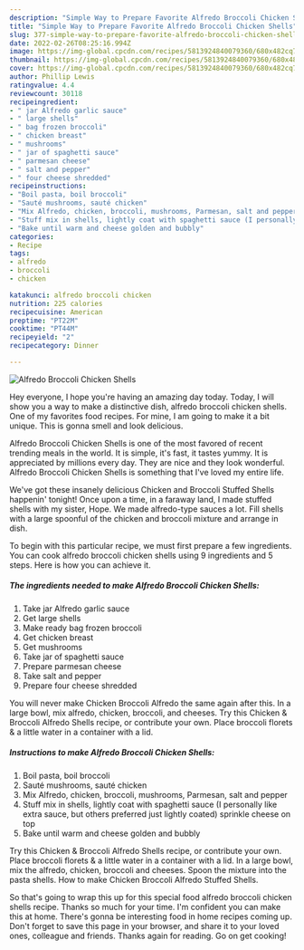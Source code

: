 ```yaml
---
description: "Simple Way to Prepare Favorite Alfredo Broccoli Chicken Shells"
title: "Simple Way to Prepare Favorite Alfredo Broccoli Chicken Shells"
slug: 377-simple-way-to-prepare-favorite-alfredo-broccoli-chicken-shells
date: 2022-02-26T08:25:16.994Z
image: https://img-global.cpcdn.com/recipes/5813924840079360/680x482cq70/alfredo-broccoli-chicken-shells-recipe-main-photo.jpg
thumbnail: https://img-global.cpcdn.com/recipes/5813924840079360/680x482cq70/alfredo-broccoli-chicken-shells-recipe-main-photo.jpg
cover: https://img-global.cpcdn.com/recipes/5813924840079360/680x482cq70/alfredo-broccoli-chicken-shells-recipe-main-photo.jpg
author: Phillip Lewis
ratingvalue: 4.4
reviewcount: 30118
recipeingredient:
- " jar Alfredo garlic sauce"
- " large shells"
- " bag frozen broccoli"
- " chicken breast"
- " mushrooms"
- " jar of spaghetti sauce"
- " parmesan cheese"
- " salt and pepper"
- " four cheese shredded"
recipeinstructions:
- "Boil pasta, boil broccoli"
- "Sauté mushrooms, sauté chicken"
- "Mix Alfredo, chicken, broccoli, mushrooms, Parmesan, salt and pepper"
- "Stuff mix in shells, lightly coat with spaghetti sauce (I personally like extra sauce, but others preferred just lightly coated) sprinkle cheese on top"
- "Bake until warm and cheese golden and bubbly"
categories:
- Recipe
tags:
- alfredo
- broccoli
- chicken

katakunci: alfredo broccoli chicken 
nutrition: 225 calories
recipecuisine: American
preptime: "PT22M"
cooktime: "PT44M"
recipeyield: "2"
recipecategory: Dinner

---
```



![Alfredo Broccoli Chicken Shells](https://img-global.cpcdn.com/recipes/5813924840079360/680x482cq70/alfredo-broccoli-chicken-shells-recipe-main-photo.jpg)

Hey everyone, I hope you're having an amazing day today. Today, I will show you a way to make a distinctive dish, alfredo broccoli chicken shells. One of my favorites food recipes. For mine, I am going to make it a bit unique. This is gonna smell and look delicious.

Alfredo Broccoli Chicken Shells is one of the most favored of recent trending meals in the world. It is simple, it's fast, it tastes yummy. It is appreciated by millions every day. They are nice and they look wonderful. Alfredo Broccoli Chicken Shells is something that I've loved my entire life.

We&#39;ve got these insanely delicious Chicken and Broccoli Stuffed Shells happenin&#39; tonight! Once upon a time, in a faraway land, I made stuffed shells with my sister, Hope. We made alfredo-type sauces a lot. Fill shells with a large spoonful of the chicken and broccoli mixture and arrange in dish.


To begin with this particular recipe, we must first prepare a few ingredients. You can cook alfredo broccoli chicken shells using 9 ingredients and 5 steps. Here is how you can achieve it.

<!--inarticleads1-->

##### The ingredients needed to make Alfredo Broccoli Chicken Shells:

1. Take  jar Alfredo garlic sauce
1. Get  large shells
1. Make ready  bag frozen broccoli
1. Get  chicken breast
1. Get  mushrooms
1. Take  jar of spaghetti sauce
1. Prepare  parmesan cheese
1. Take  salt and pepper
1. Prepare  four cheese shredded


You will never make Chicken Broccoli Alfredo the same again after this. In a large bowl, mix alfredo, chicken, broccoli, and cheeses. Try this Chicken &amp; Broccoli Alfredo Shells recipe, or contribute your own. Place broccoli florets &amp; a little water in a container with a lid. 

<!--inarticleads2-->

##### Instructions to make Alfredo Broccoli Chicken Shells:

1. Boil pasta, boil broccoli
1. Sauté mushrooms, sauté chicken
1. Mix Alfredo, chicken, broccoli, mushrooms, Parmesan, salt and pepper
1. Stuff mix in shells, lightly coat with spaghetti sauce (I personally like extra sauce, but others preferred just lightly coated) sprinkle cheese on top
1. Bake until warm and cheese golden and bubbly


Try this Chicken &amp; Broccoli Alfredo Shells recipe, or contribute your own. Place broccoli florets &amp; a little water in a container with a lid. In a large bowl, mix the alfredo, chicken, broccoli and cheeses. Spoon the mixture into the pasta shells. How to make Chicken Broccoli Alfredo Stuffed Shells. 

So that's going to wrap this up for this special food alfredo broccoli chicken shells recipe. Thanks so much for your time. I'm confident you can make this at home. There's gonna be interesting food in home recipes coming up. Don't forget to save this page in your browser, and share it to your loved ones, colleague and friends. Thanks again for reading. Go on get cooking!
